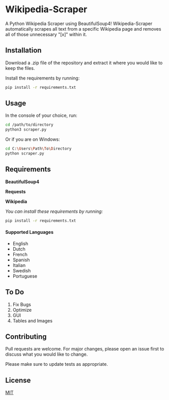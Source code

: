 # Wikipedia-Scraper

A Python Wikipedia Scraper using BeautifulSoup4! Wikipedia-Scraper automatically scrapes all text from a specific Wikipedia page and removes all of those unnecessary "[x]" within it.

## Installation

Download a .zip file of the repository and extract it where you would like to keep the files. 

Install the requirements by running:
```bash
pip install -r requirements.txt
```

## Usage

In the console of your choice, run:

```bash
cd /path/to/directory
python3 scraper.py
```
Or if you are on Windows:
```bash
cd C:\Users\Path\To\Directory
python scraper.py
```

## Requirements

**BeautifulSoup4**

**Requests**

**Wikipedia**

*You can install these requirements by running:*

```bash
pip install -r requirements.txt
```

#### Supported Languages

* English
* Dutch
* French
* Spanish
* Italian
* Swedish
* Portuguese

## To Do

1. Fix Bugs
2. Optimize
3. GUI
4. Tables and Images

## Contributing

Pull requests are welcome. For major changes, please open an issue first to discuss what you would like to change.

Please make sure to update tests as appropriate.

## License

[MIT](https://choosealicense.com/licenses/mit/)
